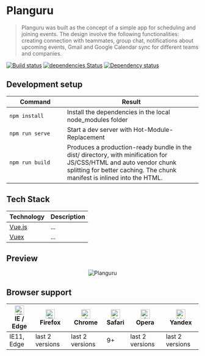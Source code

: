 # Planguru

> Planguru was built as the concept of a simple app for scheduling and joining events. The design involve the following functionalities: creating connection with teammates, group chat, notifications about upcoming events, Gmail and Google Calendar sync for different teams and companies.

[![Build status][travis-image]][travis-url] [![dependencies Status](https://david-dm.org/webistomin/planguru/status.svg)](https://david-dm.org/webistomin/planguru) [![Dependency status][dependency-image]][dependency-url] 

## Development setup

<table>
  <thead>
    <tr>
      <th>Command</th>
      <th>Result</th>
    </tr>
  </thead>
  <tbody>
    <tr>
      <td width="30%"><code>npm install</code></td>
      <td>Install the dependencies in the local node_modules folder</td>
    </tr>
    <tr>
      <td><code>npm run serve</code></td>
      <td>Start a dev server with Hot-Module-Replacement</td>
    </tr>
     <tr>
      <td><code>npm run build</code></td>
      <td>Produces a production-ready bundle in the dist/ directory, with minification for JS/CSS/HTML and auto vendor chunk splitting for better caching. The chunk manifest is inlined into the HTML.</td>
    </tr>
  </tbody>
</table>

## Tech Stack

<table>
  <thead>
    <tr>
      <th>Technology</th>
      <th>Description</th>
    </tr>
  </thead>
  <tbody>
    <tr>
      <td><a href="https://ru.vuejs.org/index.html">Vue.js</a></td>
      <td>...</td>
    </tr>
    <tr>
      <td><a href="https://vuex.vuejs.org/ru/">Vuex</a></td>
      <td>...</td>
    </tr>
  </tbody>
</table>

## Preview
<div style="text-align:center;">
    <img src="https://i.ibb.co/vjtSHTN/app.png" alt="Planguru">
</div>


## Browser support

| [<img src="https://raw.githubusercontent.com/alrra/browser-logos/master/src/edge/edge_48x48.png" alt="IE / Edge" width="24px" height="24px" />](http://godban.github.io/browsers-support-badges/)</br>IE / Edge | [<img src="https://raw.githubusercontent.com/alrra/browser-logos/master/src/firefox/firefox_48x48.png" alt="Firefox" width="24px" height="24px" />](http://godban.github.io/browsers-support-badges/)</br>Firefox | [<img src="https://raw.githubusercontent.com/alrra/browser-logos/master/src/chrome/chrome_48x48.png" alt="Chrome" width="24px" height="24px" />](http://godban.github.io/browsers-support-badges/)</br>Chrome | [<img src="https://raw.githubusercontent.com/alrra/browser-logos/master/src/safari/safari_48x48.png" alt="Safari" width="24px" height="24px" />](http://godban.github.io/browsers-support-badges/)</br>Safari| [<img src="https://raw.githubusercontent.com/alrra/browser-logos/master/src/opera/opera_48x48.png" alt="Opera" width="24px" height="24px" />](http://godban.github.io/browsers-support-badges/)</br>Opera | [<img src="https://raw.githubusercontent.com/alrra/browser-logos/master/src/yandex/yandex_48x48.png" alt="Yandex" width="24px" height="24px" />](http://godban.github.io/browsers-support-badges/)</br>Yandex |
| --------- | --------- | --------- | --------- |--------- | --------- |
| IE11, Edge|last 2 versions|last 2 versions| 9+ |last 2 versions| last 2 versions |

[travis-image]: https://travis-ci.org/webistomin/planguru.svg?branch=master
[travis-url]: https://travis-ci.org/webistomin/planguru
[dependency-image]: https://david-dm.org/webistomin/planguru/dev-status.svg
[dependency-url]: https://david-dm.org/webistomin/planguru
